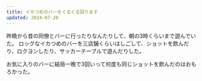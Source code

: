```yaml
---
title: イカつめのバーをぐるぐる回ります
updated: 2024-07-20
---
```


昨晩から昔の同僚とバーに行ったりなんたりして、朝の3時くらいまで遊んでいた。
ロックなイカつめのバーを三店舗くらいはしごして、ショットを飲んだり、ロクヨンしたり、サッカーテーブルで遊んだりした。

お気に入りのバーに結局一晩で3回いって何度も同じショットを飲んだのはおもろかった。
